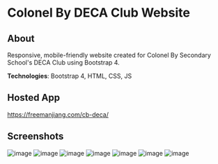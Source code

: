 # Colonel By DECA Club Website
## About
Responsive, mobile-friendly website created for Colonel By Secondary School's DECA Club using Bootstrap 4.

**Technologies**: Bootstrap 4, HTML, CSS, JS

## Hosted App
https://freemanjiang.com/cb-deca/

## Screenshots
![image](https://user-images.githubusercontent.com/56516912/120905740-311b6a00-c622-11eb-8e83-72062e2b82a1.png)
![image](https://user-images.githubusercontent.com/56516912/120905755-42647680-c622-11eb-9181-0534cec03f76.png)
![image](https://user-images.githubusercontent.com/56516912/120905766-527c5600-c622-11eb-94aa-dcbb0b65002f.png)
![image](https://user-images.githubusercontent.com/56516912/120905772-632ccc00-c622-11eb-839a-804f0af63b8a.png)
![image](https://user-images.githubusercontent.com/56516912/120905785-72137e80-c622-11eb-979c-16eea56e8131.png)
![image](https://user-images.githubusercontent.com/56516912/120905794-85264e80-c622-11eb-8a0a-4450abcb4a0f.png)
![image](https://user-images.githubusercontent.com/56516912/120905801-9a02e200-c622-11eb-920d-3142a2da3151.png)


